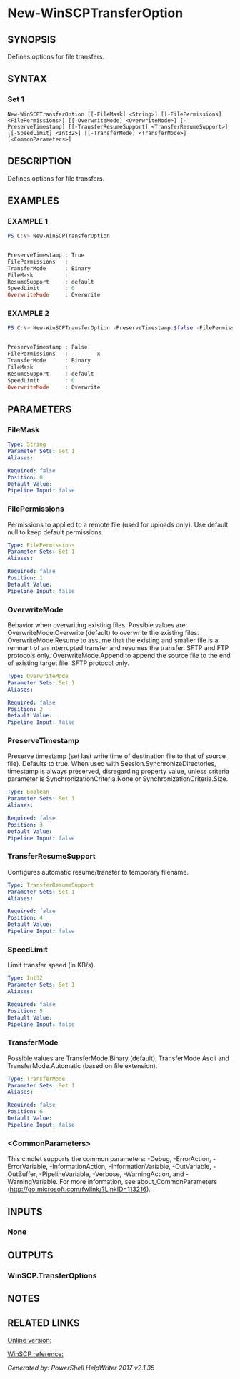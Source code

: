 ﻿# New-WinSCPTransferOption

## SYNOPSIS
Defines options for file transfers.

## SYNTAX

### Set 1
```
New-WinSCPTransferOption [[-FileMask] <String>] [[-FilePermissions] <FilePermissions>] [[-OverwriteMode] <OverwriteMode>] [-PreserveTimestamp] [[-TransferResumeSupport] <TransferResumeSupport>] [[-SpeedLimit] <Int32>] [[-TransferMode] <TransferMode>] [<CommonParameters>]
```

## DESCRIPTION
Defines options for file transfers.

## EXAMPLES

### EXAMPLE 1

```powershell
PS C:\> New-WinSCPTransferOption


PreserveTimestamp : True
FilePermissions   :
TransferMode      : Binary
FileMask          :
ResumeSupport     : default
SpeedLimit        : 0
OverwriteMode     : Overwrite
```

### EXAMPLE 2

```powershell
PS C:\> New-WinSCPTransferOption -PreserveTimestamp:$false -FilePermissions (New-WinSCPItemPermission -OtherExecute)


PreserveTimestamp : False
FilePermissions   : --------x
TransferMode      : Binary
FileMask          :
ResumeSupport     : default
SpeedLimit        : 0
OverwriteMode     : Overwrite
```

## PARAMETERS

### FileMask


```yaml
Type: String
Parameter Sets: Set 1
Aliases: 

Required: false
Position: 0
Default Value: 
Pipeline Input: false
```

### FilePermissions
Permissions to applied to a remote file (used for uploads only). Use default null to keep default permissions.

```yaml
Type: FilePermissions
Parameter Sets: Set 1
Aliases: 

Required: false
Position: 1
Default Value: 
Pipeline Input: false
```

### OverwriteMode
Behavior when overwriting existing files.
Possible values are:
OverwriteMode.Overwrite (default) to overwrite the existing files.
OverwriteMode.Resume to assume that the existing and smaller file is a remnant of an interrupted transfer and resumes the transfer. SFTP and FTP protocols only.
OverwriteMode.Append to append the source file to the end of existing target file. SFTP protocol only.

```yaml
Type: OverwriteMode
Parameter Sets: Set 1
Aliases: 

Required: false
Position: 2
Default Value: 
Pipeline Input: false
```

### PreserveTimestamp
Preserve timestamp (set last write time of destination file to that of source file). Defaults to true.
When used with Session.SynchronizeDirectories, timestamp is always preserved, disregarding property value, unless criteria parameter is SynchronizationCriteria.None or SynchronizationCriteria.Size.

```yaml
Type: Boolean
Parameter Sets: Set 1
Aliases: 

Required: false
Position: 3
Default Value: 
Pipeline Input: false
```

### TransferResumeSupport
Configures automatic resume/transfer to temporary filename.

```yaml
Type: TransferResumeSupport
Parameter Sets: Set 1
Aliases: 

Required: false
Position: 4
Default Value: 
Pipeline Input: false
```

### SpeedLimit
Limit transfer speed (in KB/s).

```yaml
Type: Int32
Parameter Sets: Set 1
Aliases: 

Required: false
Position: 5
Default Value: 
Pipeline Input: false
```

### TransferMode
Possible values are TransferMode.Binary (default), TransferMode.Ascii and TransferMode.Automatic (based on file extension).

```yaml
Type: TransferMode
Parameter Sets: Set 1
Aliases: 

Required: false
Position: 6
Default Value: 
Pipeline Input: false
```

### \<CommonParameters\>
This cmdlet supports the common parameters: -Debug, -ErrorAction, -ErrorVariable, -InformationAction, -InformationVariable, -OutVariable, -OutBuffer, -PipelineVariable, -Verbose, -WarningAction, and -WarningVariable. For more information, see about_CommonParameters (http://go.microsoft.com/fwlink/?LinkID=113216).

## INPUTS

### None


## OUTPUTS

### WinSCP.TransferOptions


## NOTES

## RELATED LINKS

[Online version:](https://dotps1.github.io/WinSCP/New-WinSCPTransferOption.html)

[WinSCP reference:](https://winscp.net/eng/docs/library_transferoptions)


*Generated by:  PowerShell HelpWriter 2017 v2.1.35*

